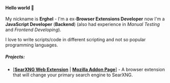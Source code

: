 #### Hello world 👋

My nickname is **Erghel** - I'm a ex-**Browser Extensions Developer** now I'm a **JavaScript Developer** (**Backend**) (also had experience in _Manual Testing_ and _Frontend Developing_). 

I love to write scripts/code in different scripting and not so popular programming languages.

##### Projects:
- [[**SearXNG Web Extension**](https://github.com/Erghel/SearXNG-Web-Extension) | [**Mozilla Addon Page**](https://addons.mozilla.org/en-US/firefox/addon/searxng-search/)] - A browser extension that will change your primary search engine to SearXNG.
   

